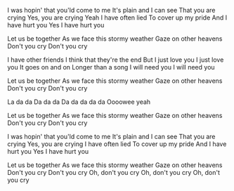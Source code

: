 I was hopin' that you'ld come to me
It's plain and I can see
That you are crying
Yes, you are crying
Yeah I have often lied
To cover up my pride
And I have hurt you
Yes I have hurt you

Let us be together
As we face this stormy weather
Gaze on other heavens
Don't you cry
Don't you cry

I have other friends
I think that they're the end
But I just love you
I just love you
It goes on and on
Longer than a song
I will need you
I will need you

Let us be together
As we face this stormy weather
Gaze on other heavens
Don't you cry
Don't you cry

La da da
Da da da
Da da da da da
Oooowee yeah

Let us be together
As we face this stormy weather
Gaze on other heavens
Don't you cry
Don't you cry

I was hopin' that you'ld come to me
It's plain and I can see
That you are crying
Yes, you are crying
I have often lied
To cover up my pride
And I have hurt you
Yes I have hurt you

Let us be together
As we face this stormy weather
Gaze on other heavens
Don't you cry
Don't you cry
Oh, don't you cry
Oh, don't you cry
Oh, don't you cry
